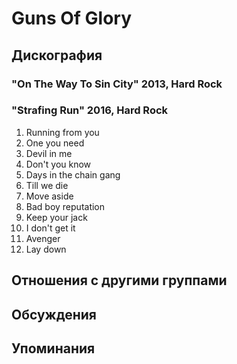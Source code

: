 # Guns Of Glory



## Дискография

### "On The Way To Sin City" 2013, Hard Rock



### "Strafing Run" 2016, Hard Rock

1. Running from you
2. One you need
3. Devil in me
4. Don't you know
5. Days in the chain gang
6. Till we die
7. Move aside
8. Bad boy reputation
9. Keep your jack
10. I don't get it
11. Avenger
12. Lay down


## Отношения с другими группами


## Обсуждения


## Упоминания

